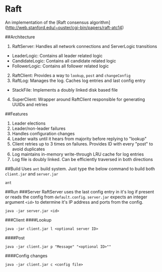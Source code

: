 # Raft
An implementation of the [Raft consensus algorithm] (http://web.stanford.edu/~ouster/cgi-bin/papers/raft-atc14)

##Architecture
1. RaftServer: Handles all network connections and ServerLogic transitions
  * LeaderLogic: Contains all leader related logic
  * CandidateLogic: Contains all candidate related logic
  * FollowerLogic: Contains all follower related logic
2. RaftClient: Provides a way to `lookup`, `post` and `changeConfig`
3. RaftLog: Manages the log. Caches log entries and last config entry
  * StackFile: Implements a doubly linked disk based file
4. SuperClient: Wrapper around RaftClient responsible for generating UUIDs and retries

##Features
1. Leader elections
2. Leader/non-leader failures
3. Handles configuration changes
4. Leader waits until it hears from majority before replying to "lookup"
5. Client retries up to 3 times on failures. Provides ID with every "post" to avoid duplicates
6. Log maintains in-memory write-through LRU cache for log entries
7. Log file is doubly linked. Can be efficiently traversed in both directions

##Build
Uses `ant` build system. Just type the below command to build both `client.jar` and `server.jar`
```
ant
```

##Run
###Server
RaftServer uses the last config entry in it's log if present or reads the config from `default.config`. `server.jar` expects an integer argument `<id>` to determine it's IP address and ports from the config.
```
java -jar server.jar <id>
```

###Client
####Lookup
```
java -jar client.jar l <optional server ID>
```
####Post
```
java -jar client.jar p "Message" "<optional ID>""
```
####Config changes
```
java -jar client.jar c <config file>
```